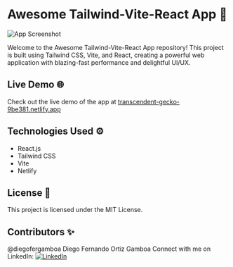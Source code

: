 # Awesome Tailwind-Vite-React App 🚀

![App Screenshot](https://example.com/app_screenshot.png)

Welcome to the Awesome Tailwind-Vite-React App repository! This project is built using Tailwind CSS, Vite, and React, creating a powerful web application with blazing-fast performance and delightful UI/UX.

## Live Demo 🌐

Check out the live demo of the app at [transcendent-gecko-9be381.netlify.app](https://transcendent-gecko-9be381.netlify.app/)

## Technologies Used ⚙️

- React.js
- Tailwind CSS
- Vite
- Netlify

## License 📃

This project is licensed under the MIT License.

## Contributors ✨

@diegofergamboa
Diego Fernando Ortiz Gamboa
Connect with me on LinkedIn:
[![LinkedIn](https://img.shields.io/badge/LinkedIn-Connect-blue?style=flat-square&logo=linkedin)](https://www.linkedin.com/in/diegofergamboa)
